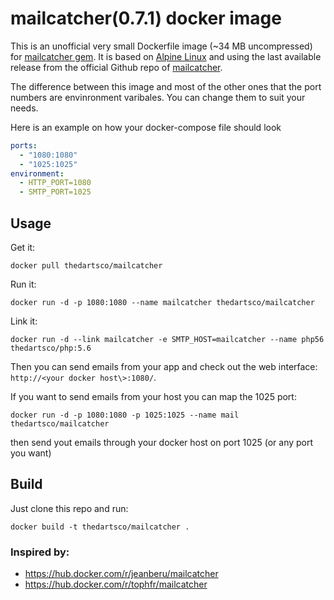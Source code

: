 # mailcatcher(0.7.1) docker image

This is an unofficial very small Dockerfile image (~34 MB uncompressed) for [mailcatcher gem][mailcatcher]. It is based on [Alpine Linux][alpinehubpage] and using the last available release from the official Github repo of [mailcatcher][mailcatcher].

The difference between this image and most of the other ones that the port numbers are envinronment varibales. You can change them to suit your needs.

Here is an example on how your docker-compose file should look

```yaml
ports:
  - "1080:1080"
  - "1025:1025"
environment:
  - HTTP_PORT=1080
  - SMTP_PORT=1025
```

## Usage

Get it:

    docker pull thedartsco/mailcatcher

Run it:

    docker run -d -p 1080:1080 --name mailcatcher thedartsco/mailcatcher

Link it:

    docker run -d --link mailcatcher -e SMTP_HOST=mailcatcher --name php56 thedartsco/php:5.6

Then you can send emails from your app and check out the web interface: `http://<your docker host\>:1080/`.

If you want to send emails from your host you can map the 1025 port:

    docker run -d -p 1080:1080 -p 1025:1025 --name mail thedartsco/mailcatcher

then send yout emails through your docker host on port 1025 (or any port you want)

## Build

Just clone this repo and run:

    docker build -t thedartsco/mailcatcher .

### Inspired by:

- https://hub.docker.com/r/jeanberu/mailcatcher
- https://hub.docker.com/r/tophfr/mailcatcher

[mailcatcher]: http://mailcatcher.me/ "MailCatcher fake SMTP server with web interface"
[dockerhubpage]: https://hub.docker.com/r/thedartsco/mailcatcher/ "Mailcatcher docker hub page"
[alpinehubpage]: https://hub.docker.com/_/alpine/ "A minimal Docker image based on Alpine Linux with a complete package index and only 5 MB in size!"
